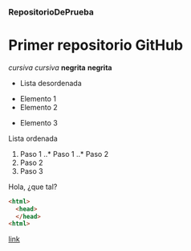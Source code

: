 ### RepositorioDePrueba
# Primer repositorio GitHub
*cursiva* _cursiva_
**negrita** __negrita__

* Lista desordenada
+ Elemento 1
+ Elemento 2
* Elemento 3

Lista ordenada
1. Paso 1
..* Paso 1
..* Paso 2
2. Paso 2
3. Paso 3

Hola, ¿que tal? 

```html
<html>
  <head>
  </head>
<html>
```

[link](https://www.marca.com "Titulo Opcional")

